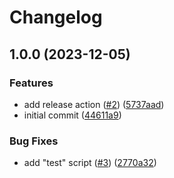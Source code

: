 # Changelog

## 1.0.0 (2023-12-05)


### Features

* add release action ([#2](https://github.com/gravity-ui/cra-template-gravity-ui/issues/2)) ([5737aad](https://github.com/gravity-ui/cra-template-gravity-ui/commit/5737aad1418e3fec7a9bfe98d7086b5e0675e22a))
* initial commit ([44611a9](https://github.com/gravity-ui/cra-template-gravity-ui/commit/44611a9cacab82f78ecf780f57ccae98ba62c1c7))


### Bug Fixes

* add "test" script ([#3](https://github.com/gravity-ui/cra-template-gravity-ui/issues/3)) ([2770a32](https://github.com/gravity-ui/cra-template-gravity-ui/commit/2770a325f0d06e25d473ae469608c9e330e519cf))
